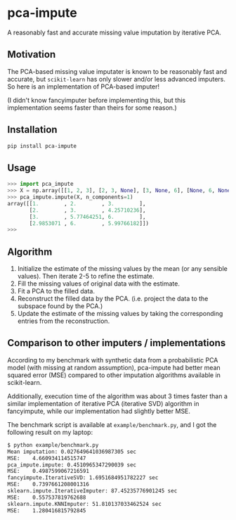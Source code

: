 # pca-impute
A reasonably fast and accurate missing value imputation by iterative PCA.


## Motivation
The PCA-based missing value imputater is known to be reasonably fast and accurate, but `scikit-learn` has only slower and/or less advanced imputers. So here is an implementation of PCA-based imputer!

(I didn't know fancyimputer before implementing this, but this implementation seems faster than theirs for some reason.)


## Installation

```bash
pip install pca-impute
```

## Usage
```python
>>> import pca_impute
>>> X = np.array([[1, 2, 3], [2, 3, None], [3, None, 6], [None, 6, None]], dtype=float)
>>> pca_impute.impute(X, n_components=1)
array([[1.        , 2.        , 3.        ],
       [2.        , 3.        , 4.25710236],
       [3.        , 5.77464251, 6.        ],
       [2.9853071 , 6.        , 5.99766182]])
>>>
```


## Algorithm
1) Initialize the estimate of the missing values by the mean (or any sensible values).
Then iterate 2-5 to refine the estimate.
2) Fill the missing values of original data with the estimate.
3) Fit a PCA to the filled data. 
4) Reconstruct the filled data by the PCA. (i.e. project the data to the subspace found by the PCA.)
5) Update the estimate of the missing values by taking the corresponding entries from the reconstruction.


## Comparison to other imputers / implementations
According to my benchmark with synthetic data from a probabilistic PCA model (with missing at random assumption), pca-impute had better mean squared error (MSE) compared to other imputation algorithms available in scikit-learn.

Additionally, execution time of the algorithm was about 3 times faster than a similar implementation of iterative PCA (iterative SVD) algorithm in fancyimpute, while our implementation had slightly better MSE.

The benchmark script is available at `example/benchmark.py`, and I got the following result on my laptop:

```bash
$ python example/benchmark.py
Mean imputation: 0.027649641036987305 sec
MSE:    4.660934114515747
pca_impute.impute: 0.4510965347290039 sec
MSE:    0.4987599067216591
fancyimpute.IterativeSVD: 1.6951684951782227 sec
MSE:    0.7397661208001316
sklearn.impute.IterativeImputer: 87.45235776901245 sec
MSE:    0.557537819762688
sklearn.impute.KNNImputer: 51.810137033462524 sec
MSE:    1.280416815792845
```
